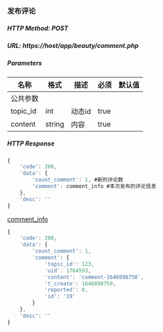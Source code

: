 ### 发布评论

##### HTTP Method: POST
##### URL: https://host/app/beauty/comment.php

#####  Parameters
名称|格式|描述|必须|默认值
---|---|---|---|---
公共参数||||
topic_id    | int       | 动态id    | true |
content     | string    | 内容      | true |

##### HTTP Response
```javascript
{
	'code': 200,
	'data': {
		'count_comment': 1,	#新的评论数
		'comment': comment_info	#本次发布的评论信息
	},
	'desc': ''
}
```
[comment_info](entity_comment.md)
```javascript
{
	'code': 200,
	'data': {
		'count_comment': 1,
		'comment': {
			'topic_id': 123,
			'uid': 1764593,
			'content': 'comment-1646898758',
			't_create': 1646898759,
			'reported': 0,
			'id': '19'
		}
	},
	'desc': ''
}
```